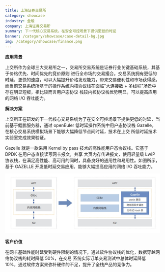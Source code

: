 ```yaml
---
title: 上海证券交易所
category: showcase
industry: 金融
company: 上海证券交易所
summary: 下一代核心交易系统，在安全可控场景下提供更低的时延
banner: /category/showcase/case-detail-bg.jpg
img: /category/showcase/finance.png
---
```






**应用背景**

上交所作为全球三大交易所之一，交易所交易系统是证券行业关键基础系统，其基于价格优先、时间优先的竞价原则
进行全市场的交易撮合。交易系统拥有更低的时延，更快的速度，可以大幅提升价格发现能力，带来交易便利性和市场获得感。
而当前交易系统所基于的操作系统内核协议栈在面临"大连接数 +
多线程"场景中存在明显短板，相比较而言用户态协议
栈较内核协议栈优势明显，可以提高应用的网络 I/O 吞吐能力。

**解决方案**

上交所正在研发的下一代核心交易系统为了在安全可控场景下提供更低的时延，当前基于鲲鹏服务器，通过
openEuler 低时延操作系统中用户态协议栈
Gazelle，在核心交易系统模拟场景下能够大幅降低节点间时延，技术在上交
所低时延技术实验室完成效果验证。

Gazelle 就是一款采用 Kernel by pass 技术的高性能用户态协议栈。它基于
DPDK 在用户态直接读写网卡报文，共享 大页内存传递报文，使用轻量级 LwIP
协议栈，在满足高性能、高可用的同时，具备良好的通用性和易用性。如图所示，
基于 GAZELLE 开发低时延交易应用，能够大幅提高应用的网络 I/O 吞吐能力。

![](./media/image1.png)

**客户价值**

在网卡基础性能时延受到硬件限制的情况下，通过软件协议栈的优化，数据穿越网络协议栈的耗时降低
50%，在交易 系统实际订单交易测试中总体时延降低
10%，通过软件方案来弥补硬件的不足，提升了全栈产品的竞争力。
